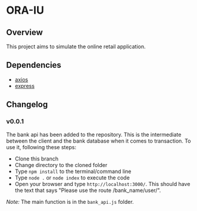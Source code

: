 # ORA-IU

## Overview
This project aims to simulate the online retail application.

## Dependencies
* [axios](https://github.com/axios/axios)
* [express](https://expressjs.com/en/4x/api.html)

## Changelog
### v0.0.1
The bank api has been added to the repository. This is the intermediate between the client and the bank database when it comes to transaction. To use it, following these steps:
* Clone this branch 
* Change directory to the cloned folder
* Type ``npm install`` to the terminal/command line
* Type ``node .`` or ``node index`` to execute the code
* Open your browser and type ``http://localhost:3000/``. This should have the text that says "Please use the route /bank_name/user/".

*Note:* The main function is in the ``bank_api.js`` folder. 
